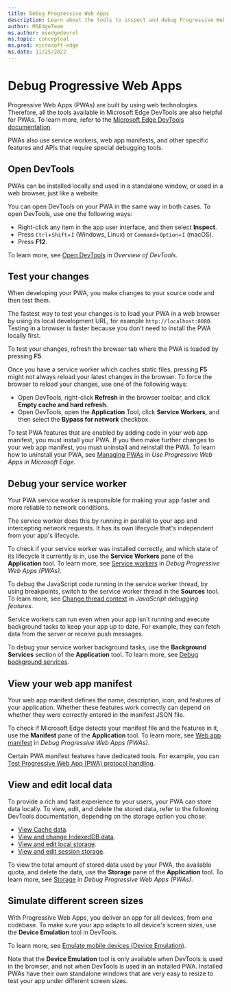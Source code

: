 ```yaml
---
title: Debug Progressive Web Apps
description: Learn about the tools to inspect and debug Progressive Web Apps, service workers, and local storage.
author: MSEdgeTeam
ms.author: msedgedevrel
ms.topic: conceptual
ms.prod: microsoft-edge
ms.date: 11/25/2022
---
```

# Debug Progressive Web Apps

Progressive Web Apps (PWAs) are built by using web technologies. Therefore, all the tools available in Microsoft Edge DevTools are also helpful for PWAs. To learn more, refer to the [Microsoft Edge DevTools documentation](../../devtools-guide-chromium/landing/index.yml).

PWAs also use service workers, web app manifests, and other specific features and APIs that require special debugging tools.


<!-- ====================================================================== -->
## Open DevTools

PWAs can be installed locally and used in a standalone window, or used in a web browser, just like a website.

You can open DevTools on your PWA in the same way in both cases. To open DevTools, use one the following ways:

* Right-click any item in the app user interface, and then select **Inspect**.
* Press `Ctrl`+`Shift`+`I` (Windows, Linux) or `Command`+`Option`+`I` (macOS).
* Press **F12**.

To learn more, see [Open DevTools](../../devtools-guide-chromium/overview.md#open-devtools) in _Overview of DevTools_.


<!-- ====================================================================== -->
## Test your changes

When developing your PWA, you make changes to your source code and then test them.

The fastest way to test your changes is to load your PWA in a web browser by using its local development URL, for example `http://localhost:8080`. Testing in a browser is faster because you don't need to install the PWA locally first.

To test your changes, refresh the browser tab where the PWA is loaded by pressing **F5**.

Once you have a service worker which caches static files, pressing **F5** might not always reload your latest changes in the browser. To force the browser to reload your changes, use one of the following ways:

* Open DevTools, right-click **Refresh** in the browser toolbar, and click **Empty cache and hard refresh**.
* Open DevTools, open the **Application** Tool, click **Service Workers**, and then select the **Bypass for network** checkbox.

To test PWA features that are enabled by adding code in your web app manifest, you must install your PWA. If you then make further changes to your web app manifest, you must uninstall and reinstall the PWA. To learn how to uninstall your PWA, see [Managing PWAs](../ux.md#managing-pwas) in _Use Progressive Web Apps in Microsoft Edge_.


<!-- ====================================================================== -->
## Debug your service worker

Your PWA service worker is responsible for making your app faster and more reliable to network conditions.

The service worker does this by running in parallel to your app and intercepting network requests. It has its own lifecycle that's independent from your app's lifecycle.

To check if your service worker was installed correctly, and which state of its lifecycle it currently is in, use the **Service Workers** pane of the **Application** tool. To learn more, see [Service workers](../../devtools-guide-chromium/progressive-web-apps/index.md#service-workers) in _Debug Progressive Web Apps (PWAs)_.

To debug the JavaScript code running in the service worker thread, by using breakpoints, switch to the service worker thread in the **Sources** tool. To learn more, see [Change thread context](../../devtools-guide-chromium/javascript/reference.md#change-thread-context) in _JavaScript debugging features_.

Service workers can run even when your app isn't running and execute background tasks to keep your app up to date. For example, they can fetch data from the server or receive push messages.

To debug your service worker background tasks, use the **Background Services** section of the **Application** tool. To learn more, see [Debug background services](../../devtools-guide-chromium/javascript/background-services.md).


<!-- ====================================================================== -->
## View your web app manifest

Your web app manifest defines the name, description, icon, and features of your application. Whether these features work correctly can depend on whether they were correctly entered in the manifest JSON file.

To check if Microsoft Edge detects your manifest file and the features in it, use the **Manifest** pane of the **Application** tool. To learn more, see [Web app manifest](../../devtools-guide-chromium/progressive-web-apps/index.md#web-app-manifest) in _Debug Progressive Web Apps (PWAs)_.

Certain PWA manifest features have dedicated tools. For example, you can [Test Progressive Web App (PWA) protocol handling](../../devtools-guide-chromium/progressive-web-apps/protocol-handlers.md).


<!-- ====================================================================== -->
## View and edit local data

To provide a rich and fast experience to your users, your PWA can store data locally. To view, edit, and delete the stored data, refer to the following DevTools documentation, depending on the storage option you chose:

* [View Cache data](../../devtools-guide-chromium/storage/cache.md).
* [View and change IndexedDB data](../../devtools-guide-chromium/storage/indexeddb.md).
* [View and edit local storage](../../devtools-guide-chromium/storage/localstorage.md).
* [View and edit session storage](../../devtools-guide-chromium/storage/sessionstorage.md).

To view the total amount of stored data used by your PWA, the available quota, and delete the data, use the **Storage** pane of the **Application** tool. To learn more, see [Storage](../../devtools-guide-chromium/progressive-web-apps/index.md#storage) in _Debug Progressive Web Apps (PWAs)_.


<!-- ====================================================================== -->
## Simulate different screen sizes

With Progressive Web Apps, you deliver an app for all devices, from one codebase. To make sure your app adapts to all device's screen sizes, use the **Device Emulation** tool in DevTools.

To learn more, see [Emulate mobile devices (Device Emulation)](../../devtools-guide-chromium/device-mode/index.md).

Note that the **Device Emulation** tool is only available when DevTools is used in the browser, and not when DevTools is used in an installed PWA. Installed PWAs have their own standalone windows that are very easy to resize to test your app under different screen sizes.
